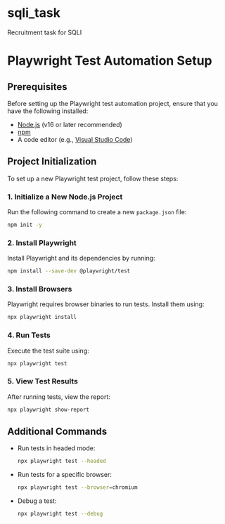 # sqli_task
Recruitment task for SQLI
# Playwright Test Automation Setup

## Prerequisites
Before setting up the Playwright test automation project, ensure that you have the following installed:
- [Node.js](https://nodejs.org/) (v16 or later recommended)
- [npm](https://www.npmjs.com/)
- A code editor (e.g., [Visual Studio Code](https://code.visualstudio.com/))

## Project Initialization
To set up a new Playwright test project, follow these steps:

### 1. Initialize a New Node.js Project
Run the following command to create a new `package.json` file:
```sh
npm init -y
```

### 2. Install Playwright
Install Playwright and its dependencies by running:
```sh
npm install --save-dev @playwright/test
```

### 3. Install Browsers
Playwright requires browser binaries to run tests. Install them using:
```sh
npx playwright install
```

### 4. Run Tests
Execute the test suite using:
```sh
npx playwright test
```

### 5. View Test Results
After running tests, view the report:
```sh
npx playwright show-report
```

## Additional Commands
- Run tests in headed mode:
  ```sh
  npx playwright test --headed
  ```
- Run tests for a specific browser:
  ```sh
  npx playwright test --browser=chromium
  ```
- Debug a test:
  ```sh
  npx playwright test --debug
  ```
